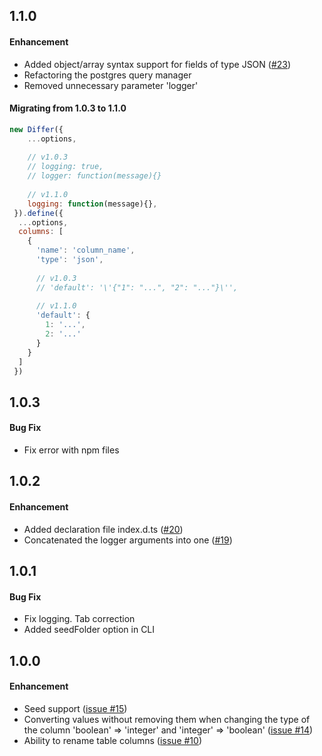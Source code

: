## 1.1.0

#### Enhancement
 * Added object/array syntax support for fields of type JSON ([#23](https://github.com/av-dev/postgres-differ/issues/23))
 * Refactoring the postgres query manager
 * Removed unnecessary parameter 'logger'

#### Migrating from 1.0.3 to 1.1.0

```javascript
new Differ({
    ...options,
    
    // v1.0.3
    // logging: true,
    // logger: function(message){} 
    
    // v1.1.0
    logging: function(message){},
 }).define({
  ...options,
  columns: [
    {
      'name': 'column_name',
      'type': 'json',
      
      // v1.0.3
      // 'default': '\'{"1": "...", "2": "..."}\'',
      
      // v1.1.0
      'default': {
        1: '...',
        2: '...'
      }
    }
  ]
 })
```

## 1.0.3

#### Bug Fix
 * Fix error with npm files
 
## 1.0.2

#### Enhancement
 * Added declaration file index.d.ts ([#20](https://github.com/av-dev/postgres-differ/pull/20))
 * Concatenated the logger arguments into one ([#19](https://github.com/av-dev/postgres-differ/pull/19))
 
## 1.0.1

#### Bug Fix
 * Fix logging. Tab correction
 * Added seedFolder option in CLI

## 1.0.0

#### Enhancement
 * Seed support ([issue #15](https://github.com/av-dev/postgres-differ/issues/15))
 * Converting values ​​without removing them when changing the type of the column 'boolean' => 'integer' and 'integer' => 'boolean' ([issue #14](https://github.com/av-dev/postgres-differ/issues/14))
 * Ability to rename table columns ([issue #10](https://github.com/av-dev/postgres-differ/issues/10))
